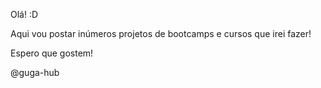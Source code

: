 Olá! :D

Aqui vou postar inúmeros projetos de bootcamps e cursos que irei fazer! 

Espero que gostem!

@guga-hub